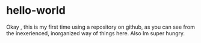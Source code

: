 # hello-world
Okay , this is my first time using a repository on github, as you can see from the inexerienced, inorganized way of things here. 
Also Im super hungry.
